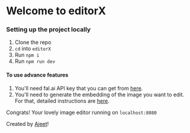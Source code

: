 # Welcome to editorX

### Setting up the project locally

1. Clone the repo
2. `cd` into `editorX`
3. Run `npm i`
4. Run `npm run dev`

#### To use advance features

1. You'll need fal.ai API key that you can get from [here](https://fal.ai/models/fal-ai/flux-lora-fill).
2. You'll need to generate the embedding of the image you want to edit. For that, detailed instructions are [here](https://github.com/facebookresearch/segment-anything/tree/main/demo#export-the-image-embedding).

Congrats! Your lovely image editor running on `localhost:8080`

Created by [Ajeet](https://www.x.com/ajeetunc)!